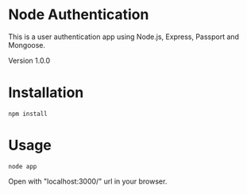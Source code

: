 # Node Authentication
This is a user authentication app using Node.js, Express, Passport and Mongoose.

Version 1.0.0

# Installation

    npm install
    
# Usage

    node app
    
Open with "localhost:3000/" url in your browser.
